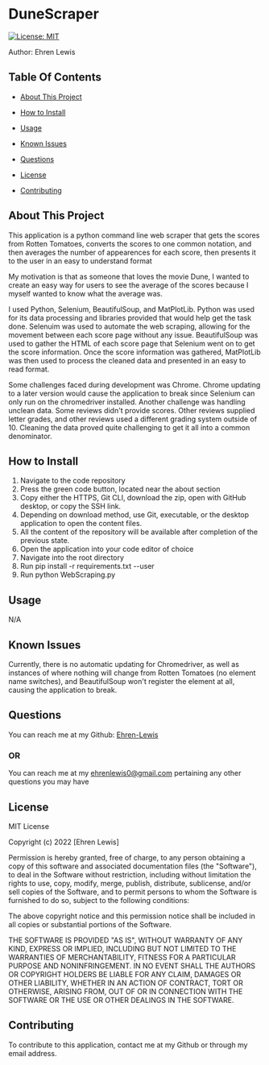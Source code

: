 
# DuneScraper
[![License: MIT](https://img.shields.io/badge/License-MIT-yellow.svg)](https://opensource.org/licenses/MIT)

Author: Ehren Lewis

## Table Of Contents


* [About This Project](#about-this-project)
* [How to Install](#how-to-install)
* [Usage](#usage)
* [Known Issues](#known-issues)


* [Questions](#questions)
* [License](#license)
* [Contributing](#contributing)


## About This Project

This application is a python command line web scraper that gets the scores from Rotten Tomatoes, converts the scores to one common notation, and then averages the number of appearences for each score, then presents it to the user in an easy to understand format

My motivation is that as someone that loves the movie Dune, I wanted to create an easy way for users to see the average of the scores because I myself wanted to know what the average was.

I used Python, Selenium, BeautifulSoup, and MatPlotLib. Python was used for its data processing and libraries provided that would help get the task done. Selenuim was used to automate the web scraping, allowing for the movement between each score page without any issue. BeautifulSoup was used to gather the HTML of each score page that Selenium went on to get the score information. Once the score information was gathered, MatPlotLib was then used to process the cleaned data and presented in an easy to read format.

Some challenges faced during development was Chrome. Chrome updating to a later version would cause the application to break since Selenium can only run on the chromedriver installed. Another challenge was handling unclean data. Some reviews didn't provide scores. Other reviews supplied letter grades, and other reviews used a different grading system outside of 10. Cleaning the data proved quite challenging to get it all into a common denominator.


## How to Install

1. Navigate to the code repository
2. Press the green code button, located near the about section
3. Copy either the HTTPS, Git CLI, download the zip, open with GitHub desktop, or copy the SSH link.
4. Depending on download method, use Git, executable, or the desktop application to open the content files.
5. All the content of the repository will be available after completion of the previous state.
6. Open the application into your code editor of choice
7. Navigate into the root directory
8. Run pip install -r requirements.txt --user
9. Run python WebScraping.py
    

## Usage

N/A



## Known Issues

Currently, there is no automatic updating for Chromedriver, as well as instances of where nothing will change from Rotten Tomatoes (no element name switches), and BeautifulSoup won't register the element at all, causing the application to break.









## Questions

You can reach me at my Github: [Ehren-Lewis](https://github.com/Ehren-Lewis)

### OR

You can reach me at my [ehrenlewis0@gmail.com](mailto:ehrenlewis0@gmail.com) pertaining any other questions you may have

## License


MIT License

Copyright (c) 2022 [Ehren Lewis]

Permission is hereby granted, free of charge, to any person obtaining a copy
of this software and associated documentation files (the "Software"), to deal
in the Software without restriction, including without limitation the rights
to use, copy, modify, merge, publish, distribute, sublicense, and/or sell
copies of the Software, and to permit persons to whom the Software is
furnished to do so, subject to the following conditions:

The above copyright notice and this permission notice shall be included in all
copies or substantial portions of the Software.

THE SOFTWARE IS PROVIDED "AS IS", WITHOUT WARRANTY OF ANY KIND, EXPRESS OR
IMPLIED, INCLUDING BUT NOT LIMITED TO THE WARRANTIES OF MERCHANTABILITY,
FITNESS FOR A PARTICULAR PURPOSE AND NONINFRINGEMENT. IN NO EVENT SHALL THE
AUTHORS OR COPYRIGHT HOLDERS BE LIABLE FOR ANY CLAIM, DAMAGES OR OTHER
LIABILITY, WHETHER IN AN ACTION OF CONTRACT, TORT OR OTHERWISE, ARISING FROM,
OUT OF OR IN CONNECTION WITH THE SOFTWARE OR THE USE OR OTHER DEALINGS IN THE
SOFTWARE.


## Contributing

To contribute to this application, contact me at my Github or through my email address.
